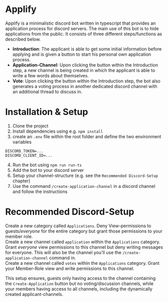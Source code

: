 # Applify
Applify is a minimalistic discord bot written in typescript that provides an application process for discord servers. The main use of this bot is to hide applications from the public. It consists of three different steps/functions as described below.
- **Introduction**: The applicant is able to get some initial information before applying and is given a button to start his personal own application process.
- **Application-Channel**: Upon clicking the button within the Introduction step, a new channel is being created in which the applicant is able to write a few words about themselves.
- **Vote**: Upon clicking the button within the Introduction step, the bot also generates a voting process in another dedicated discord channel with an additional thread to discuss in.

# Installation & Setup
1. Clone the project
2. Install dependencies using e.g. `npm install`
3. create an `.env` file within the root folder and define the two environment variables   
```
DISCORD_TOKEN=...
DISCORD_CLIENT_ID=...
```
4. Run the bot using `npm run run-ts`
5. Add the bot to your discord server
6. Setup your channel-structure (e.g. see the `Recommended Discord-Setup` chapter)
7. Use the command `/create-application-channel` in a discord channel and follow the instructions

# Recommended Discord-Setup
Create a new category called `Applications`. Deny View-permissions to guests/_everyone_ for the entire category but grant those permissions to your member role.  
Create a new channel called `application` within the `Applications` category. Grant _everyone_ view permissions to this channel but deny writing messages for everyone. This will also be the channel you'll use the `/create-application-channel` command in.  
Create a new channel called `votes` within the `Applications` category. Grant your Member-Role view and write permissions to this channel.  
  
  
This setup ensures, guests only having access to the channel containing the `Create-Application` button but no voting/discussion channels, while your members having access to all channels, including the dynamically created applicant-channels.

